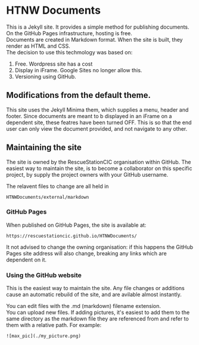 # HTNW Documents

This is a Jekyll site. It provides a simple method for publishing documents. 
On the GitHub Pages infrastructure, hosting is free.  
Documents are created in Markdown format. When the site is built, they render as HTML and CSS.  
The decision to use this techmology was based on:  
1. Free. Wordpress site has a cost  
2. Display in iFrame. Google Sites no longer allow this.  
3. Versioning using GitHub.

## Modifications from the default theme.
This site uses the Jekyll Minima them, which supplies a menu, header and footer. Since documents are meant to b displayed in an iFrame on a dependent site, these featres have been turned OFF. This is so that the end user can only view the document provided, and not navigate to any other.  

## Maintaining the site
The site is owned by the RescueStationCIC organisation within GitHub.
The easiest way to maintain the site, is to become a collaborator on this specific project, by supply the project owners with your GitHub username.

The relavent files to change are all held in 

`HTNWDocuments/external/markdown`

### GitHub Pages
When published on GitHub Pages, the site is available at: 

`https://rescuestationcic.github.io/HTNWDocuments/`

It not advised to change the owning organisation: if this happens the GitHub Pages site address will also change, breaking any links which are dependent on it.

### Using the GitHub website 
This is the easiest way to maintain the site. 
Any file changes or additions cause an automatic rebuild of the site, and are avilable almost instantly.

You can edit files with the .md (markdown) filename extension.  
You can upload new files. 
If adding pictures, it's easiest to add them to the same directory as the markdown file they are referenced from and refer to them with a relative path. For example:

`![max_pic](./my_picture.png)`










